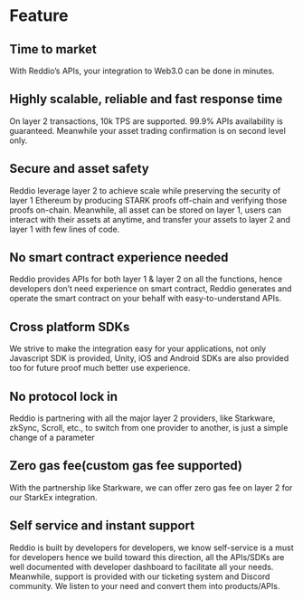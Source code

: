# Feature

## Time to market

With Reddio’s APIs, your integration to Web3.0 can be done in minutes.

## Highly scalable, reliable and fast response time

On layer 2 transactions, 10k TPS are supported. 99.9% APIs availability is guaranteed. Meanwhile your asset trading confirmation is on second level only.

## Secure and asset safety

Reddio leverage layer 2 to achieve scale while preserving the security of layer 1 Ethereum by producing STARK proofs off-chain and verifying those proofs on-chain. Meanwhile, all asset can be stored on layer 1, users can interact with their assets at anytime, and transfer your assets to layer 2 and layer 1 with few lines of code. 

## No smart contract experience needed

Reddio provides APIs for both layer 1 & layer 2 on all the functions, hence developers don’t need experience on smart contract, Reddio generates and operate the smart contract on your behalf with easy-to-understand APIs.

## Cross platform SDKs

We strive to make the integration easy for your applications, not only Javascript SDK is provided, Unity, iOS and Android SDKs are also provided too for future proof much better use experience.

## **No protocol lock in**

Reddio is partnering with all the major layer 2 providers, like Starkware, zkSync, Scroll, etc., to switch from one provider to another, is just a simple change of a parameter

## Zero gas fee(custom gas fee supported)

With the partnership like Starkware, we can offer zero gas fee on layer 2 for our StarkEx integration.

## Self service and instant support

Reddio is built by developers for developers, we know self-service is a must for developers hence we build toward this direction, all the APIs/SDKs are well documented with developer dashboard to facilitate all your needs. Meanwhile, support is provided with our ticketing system and Discord community. We listen to your need and convert them into products/APIs.

